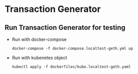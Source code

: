 # Transaction Generator

## Run Transaction Generator for testing

- Run with docker-compose

    ```shell
    docker-compose -f docker-compose.localtest-geth.yml up
    ```

- Run with kubenetes object

    ```shell
    kubectl apply -f dockerfiles/kube.localtest-geth.yaml
    ```
